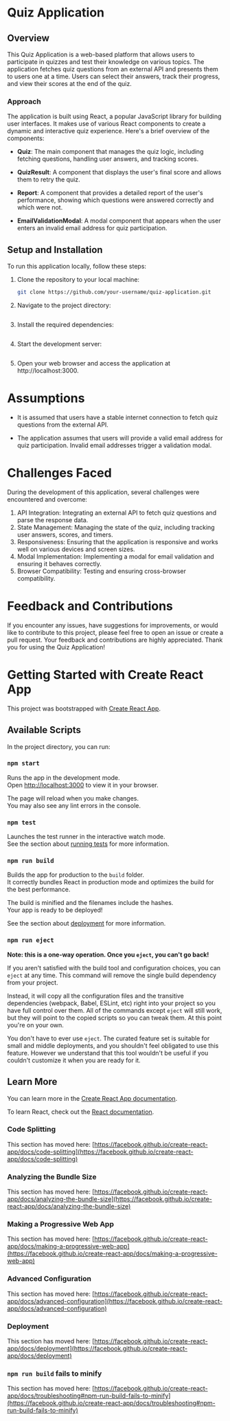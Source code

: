 # Quiz Application

## Overview

This Quiz Application is a web-based platform that allows users to participate in quizzes and test their knowledge on various topics. The application fetches quiz questions from an external API and presents them to users one at a time. Users can select their answers, track their progress, and view their scores at the end of the quiz.

### Approach

The application is built using React, a popular JavaScript library for building user interfaces. It makes use of various React components to create a dynamic and interactive quiz experience. Here's a brief overview of the components:

- **Quiz**: The main component that manages the quiz logic, including fetching questions, handling user answers, and tracking scores.

- **QuizResult**: A component that displays the user's final score and allows them to retry the quiz.

- **Report**: A component that provides a detailed report of the user's performance, showing which questions were answered correctly and which were not.

- **EmailValidationModal**: A modal component that appears when the user enters an invalid email address for quiz participation.

## Setup and Installation

To run this application locally, follow these steps:

1. Clone the repository to your local machine:

   ```bash
   git clone https://github.com/your-username/quiz-application.git

1. Navigate to the project directory:

    ```bash cd quiz-application

2. Install the required dependencies:
    ```bash npm install

3. Start the development server:
    ```bash npm start
4. Open your web browser and access the application at http://localhost:3000.

# Assumptions

* It is assumed that users have a stable internet connection to fetch quiz questions from the external API.

* The application assumes that users will provide a valid email address for quiz participation. Invalid email addresses trigger a validation modal.

# Challenges Faced

During the development of this application, several challenges were encountered and overcome:
1. API Integration: Integrating an external API to fetch quiz questions and parse the response data.
2. State Management: Managing the state of the quiz, including tracking user answers, scores, and timers.
3. Responsiveness: Ensuring that the application is responsive and works well on various devices and screen sizes.
4. Modal Implementation: Implementing a modal for email validation and ensuring it behaves correctly.
5. Browser Compatibility: Testing and ensuring cross-browser compatibility.

# Feedback and Contributions

If you encounter any issues, have suggestions for improvements, or would like to contribute to this project, please feel free to open an issue or create a pull request. Your feedback and contributions are highly appreciated.
Thank you for using the Quiz Application!

# Getting Started with Create React App

This project was bootstrapped with [Create React App](https://github.com/facebook/create-react-app).

## Available Scripts

In the project directory, you can run:

### `npm start`

Runs the app in the development mode.\
Open [http://localhost:3000](http://localhost:3000) to view it in your browser.

The page will reload when you make changes.\
You may also see any lint errors in the console.

### `npm test`

Launches the test runner in the interactive watch mode.\
See the section about [running tests](https://facebook.github.io/create-react-app/docs/running-tests) for more information.

### `npm run build`

Builds the app for production to the `build` folder.\
It correctly bundles React in production mode and optimizes the build for the best performance.

The build is minified and the filenames include the hashes.\
Your app is ready to be deployed!

See the section about [deployment](https://facebook.github.io/create-react-app/docs/deployment) for more information.

### `npm run eject`

**Note: this is a one-way operation. Once you `eject`, you can't go back!**

If you aren't satisfied with the build tool and configuration choices, you can `eject` at any time. This command will remove the single build dependency from your project.

Instead, it will copy all the configuration files and the transitive dependencies (webpack, Babel, ESLint, etc) right into your project so you have full control over them. All of the commands except `eject` will still work, but they will point to the copied scripts so you can tweak them. At this point you're on your own.

You don't have to ever use `eject`. The curated feature set is suitable for small and middle deployments, and you shouldn't feel obligated to use this feature. However we understand that this tool wouldn't be useful if you couldn't customize it when you are ready for it.

## Learn More

You can learn more in the [Create React App documentation](https://facebook.github.io/create-react-app/docs/getting-started).

To learn React, check out the [React documentation](https://reactjs.org/).

### Code Splitting

This section has moved here: [https://facebook.github.io/create-react-app/docs/code-splitting](https://facebook.github.io/create-react-app/docs/code-splitting)

### Analyzing the Bundle Size

This section has moved here: [https://facebook.github.io/create-react-app/docs/analyzing-the-bundle-size](https://facebook.github.io/create-react-app/docs/analyzing-the-bundle-size)

### Making a Progressive Web App

This section has moved here: [https://facebook.github.io/create-react-app/docs/making-a-progressive-web-app](https://facebook.github.io/create-react-app/docs/making-a-progressive-web-app)

### Advanced Configuration

This section has moved here: [https://facebook.github.io/create-react-app/docs/advanced-configuration](https://facebook.github.io/create-react-app/docs/advanced-configuration)

### Deployment

This section has moved here: [https://facebook.github.io/create-react-app/docs/deployment](https://facebook.github.io/create-react-app/docs/deployment)

### `npm run build` fails to minify

This section has moved here: [https://facebook.github.io/create-react-app/docs/troubleshooting#npm-run-build-fails-to-minify](https://facebook.github.io/create-react-app/docs/troubleshooting#npm-run-build-fails-to-minify)

